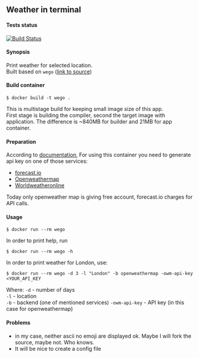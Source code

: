 ## Weather in terminal

#### Tests status

[![Build Status](https://travis-ci.org/pawelpiwosz/docker-weather.svg?branch=master)](https://travis-ci.org/pawelpiwosz/docker-weather)

#### Synopsis

Print weather for selected location.  
Built based on `wego` ([link to source](https://github.com/schachmat/wego))

#### Build container

```
$ docker build -t wego .
```

This is multistage build for keeping small image size of this app.  
First stage is building the compiler, second the target image with application.
The difference is ~840MB for builder and 21MB for app container.

#### Preparation

According to [documentation](https://github.com/schachmat/wego/README.md),
For using this container you need to generate api key on one of those services:
* [forecast.io](https://developer.forecast.io/register)
* [Openweathermap](https://home.openweathermap.org/users/sign_up)
* [Worldweatheronline](http://www.worldweatheronline.com/)

Today only openweather map is giving free account, forecast.io charges for API
calls.

#### Usage

```
$ docker run --rm wego
```

In order to print help, run

```
$ docker run --rm wego -h
```

In order to print weather for London, use:

```
$ docker run --rm wego -d 3 -l "London" -b openweathermap -owm-api-key <YOUR_API_KEY
```

Where:
`-d` - number of days  
`-l` - location  
`-b` - backend (one of mentioned services)
`-owm-api-key` - API key (in this case for openweathermap)  

#### Problems

* in my case, neither ascii no emoji are displayed ok. Maybe I will fork the
source, maybe not. Who knows.
* It will be nice to create a config file
